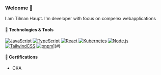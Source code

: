 ### Welcome 👋

I am Tilman Haupt. I'm developer with focus on compelex webapplications 

#### 🔧 Technologies & Tools

[![JavaScript](https://img.shields.io/badge/-JavaScript-black?logo=javascript&cacheSeconds=10000)](#)
[![TypeScript](https://img.shields.io/badge/-TypeScript-black?logo=typescript&cacheSeconds=10000)](#)
[![React](https://img.shields.io/badge/-React-black?logo=react&cacheSeconds=10000)](#)
[![Kubernetes](https://img.shields.io/badge/Kubernetes-326CE5?logo=kubernetes&logoColor=fff)](#)
[![Node.js](https://img.shields.io/badge/-Node.js-black?logo=Node.js&cacheSeconds=10000)](#)
[![TailwindCSS](https://img.shields.io/badge/Tailwind%20CSS-%2338B2AC.svg?logo=tailwind-css&logoColor=white)](#)
[![pnpm](https://img.shields.io/badge/pnpm-F69220?logo=pnpm&logoColor=fff)](#)](#)

#### 📜 Certifications

- CKA

